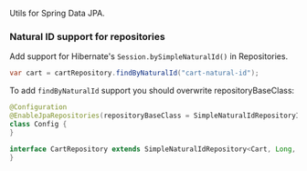 Utils for Spring Data JPA.

### Natural ID support for repositories

Add support for Hibernate's ```Session.bySimpleNaturalId()``` in Repositories.

```java
var cart = cartRepository.findByNaturalId("cart-natural-id");
```

To add ```findByNaturalId``` support you should overwrite repositoryBaseClass:
```java
@Configuration
@EnableJpaRepositories(repositoryBaseClass = SimpleNaturalIdRepositoryImpl.class)
class Config {
}
```

```java
interface CartRepository extends SimpleNaturalIdRepository<Cart, Long, String> {
}
```